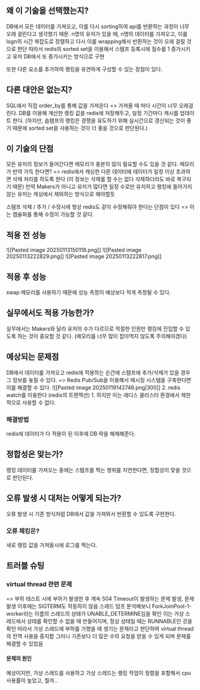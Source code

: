 ## 왜 이 기술을 선택했는지?
DB에서 모든 데이터를 가져오고, 이를 다시 sorting하여 api를 반환하는 과정이 너무 오래 걸린다고 생각했기 때문.
n명의 유저가 있을 때, n명의 데이터를 가져오고, 이를 logn의 시간 복잡도로 정렬하고 다시 이를 wrapping해서 반환하는 것이 오래 걸릴 것으로 판단
따라서 redis의 sorted set을 이용해서 스탬프 등록시에 점수를 1 증가시키고 유저 DB에서 또 증가시키는 방식으로 구현

또한 다른 요소를 추가하여 랭킹을 유연하게 구성할 수 있는 장점이 있다.
## 다른 대안은 없는지?
SQL에서 직접 order_by를 통해 값을 가져온다 => 가져올 때 마다 시간이 너무 오래걸린다.
DB를 이용해 계산한 랭킹 값을 redis에 저장해두고, 일정 기간마다 캐시를 업데이트 한다. (하지만, 솝탬프의 랭킹은 경쟁을 유도하기 위해 실시간으로 갱신되는 것이 좋기 때문에 sorted set을 사용하는 것이 더 좋을 것으로 판단된다.)
## 이 기술의 단점
모든 유저의 정보가 들어간다면 메모리가 충분히 많이 필요할 수도 있을 것 같다.
메모리가 만약 가득 찬다면? 
=> redis에서 캐싱한 다른 데이터에 데이터가 일정 이상 초과하면 삭제 처리를 하도록 한다 (이 정보는 삭제를 할 수는 없다 삭제하더라도 바로 복구되기 때문)
만약 Makers가 아니고 유저가 많다면 일정 수로만 유지하고 랭킹에 들어가지 않는 유저는 캐싱에서 제외하는 방식으로 해야할듯

스탬프 삭제 / 추가 / 수정시에 항상 redis도 같이 수정해줘야 한다는 단점이 있다 => 이는 캡슐화를 통해 수정이 가능할 것 같다.
## 적용 전 성능
![[Pasted image 20250113150118.png]]
![[Pasted image 20250113222829.png]]
![[Pasted image 20250113222817.png]]
## 적용 후 성능
swap 메모리를 사용하기 때문에 성능 측정이 예상보다 적게 측정될 수 있다.
## 실무에서도 적용 가능한가?
실무에서는 Makers와 달리 유저의 수가 다르므로 적절한 인원만 랭킹에 진입할 수 있도록 하는 것이 중요할 것 같다. (메모리를 너무 많이 잡아먹지 않도록 주의해야겠다)

## 예상되는 문제점
DB에서 데이터를 가져오고 redis에 적용하는 순간에 스탬프에 추가/삭제가 있을 경우 그 정보를 놓칠 수 있다.
 => Redis Pub/Sub을 이용해서 메시징 시스템을 구축한다면 이를 해결할 수 있다.
 ![[Pasted image 20250119142746.png|300]]
2. redis watch를 이용한다 (redis의 트랜잭션)
	1. 하지만 이는 레디스 클러스터 환경에서 제한적으로 사용할 수 없다.
### 해결방법
redis에 데이터가 다 적용이 된 이후에 DB 락을 해제해준다.
## 정합성은 맞는가?
랭킹 데이터를 가져오는 중에는 스탬프를 찍는 행위를 지연한다면, 정합성이 맞을 것으로 판단된다.
## 오류 발생 시 대처는 어떻게 되는가?
오류 발생 시 기존 방식처럼 DB에서 값을 가져와서 반환할 수 있도록 구현한다.
### 오류 체킹은?
새로 랭킹 값을 가져올시에 로그를 찍는다.
## 트러블 슈팅
### virtual thread 관련 문제
=> 부하 테스트 시에 부하가 발생한 후 계속 504 Timeout이 발생하는 문제 발생, 문제 발생 이후에는 SIGTERM도 작동하지 않음
스레드 덤프 분석해보니 ForkJoinPool-1-worker라는 이름의 스레드의 상태가 UNABLE_DETERMINE임을 확인
이는 가상 스레드에서 상태를 확인할 수 없을 때 만들어지며, 정상 상태일 때는 RUNNABLE인 것을 확인
따라서 가상 스레드에 부하를 가했을 때 생기는 문제라고 판단하여 virtual thread의 전역 사용을 중지함
그러니 기존보다 더 많은 수의 요청을 받을 수 있게 되며 문제를 해결할 수 있었음
#### 문제의 원인
예상이지만, 가상 스레드를 사용하고 가상 스레드는 랭킹 작업이 정렬을 포함해서 cpu 사용률이 높았고, 
뭘까..